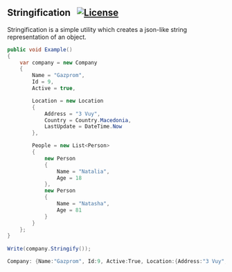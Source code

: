 ## Stringification&nbsp;&nbsp; [![License](https://img.shields.io/badge/license-Apache%202.0-7755BB.svg)](https://opensource.org/licenses/Apache-2.0)

Stringification is a simple utility which creates a json-like string representation of an object.

```csharp
public void Example()
{
    var company = new Company
    {
        Name = "Gazprom",
        Id = 9,
        Active = true,

        Location = new Location
        {
            Address = "3 Vuy",
            Country = Country.Macedonia,
            LastUpdate = DateTime.Now
        },

        People = new List<Person>
        {
            new Person
            {
                Name = "Natalia",
                Age = 18
            },
            new Person
            {
                Name = "Natasha",
                Age = 81
            }
        }
    };
}
    
Write(company.Stringify());
```
```csharp
Company: {Name:"Gazprom", Id:9, Active:True, Location:{Address:"3 Vuy", Country:Macedonia, LastUpdate:8/13/2018 2:30:10}, People:[{Name:"Natalia", Age:18}, {Name:"Natasha", Age:81}]}
```
